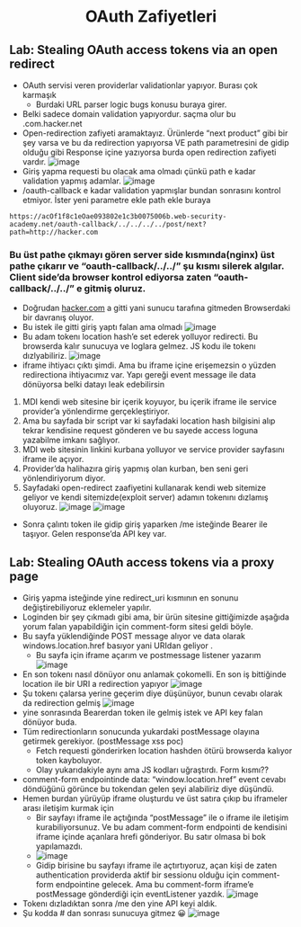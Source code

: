 <h1 align="center">OAuth Zafiyetleri</h1>

## Lab: Stealing OAuth access tokens via an open redirect
- OAuth servisi veren providerlar validationlar yapıyor. Burası çok karmaşık
    - Burdaki URL parser logic bugs konusu buraya girer.
- Belki sadece domain validation yapıyordur. saçma olur bu           .com.hacker.net
- Open-redirection zafiyeti aramaktayız. Ürünlerde “next product” gibi bir şey varsa ve bu da redirection yapıyorsa VE path parametresini de gidip olduğu gibi Response içine yazıyorsa burda open redirection zafiyeti vardır.
![image](https://github.com/grealyve/MDISec-Web-Security-and-Hacking-Notes/assets/41903311/5258b2c5-a00d-4ed5-912c-6b9fe1d77757)
- Giriş yapma requesti bu olacak ama olmadı çünkü path e kadar validation yapmış adamlar.
![image](https://github.com/grealyve/MDISec-Web-Security-and-Hacking-Notes/assets/41903311/6e16a9bc-4079-42a8-b1da-f443f07c3c03)
- /oauth-callback e kadar validation yapmışlar bundan sonrasını kontrol etmiyor. İster yeni parametre ekle path ekle buraya
```python3
https://acOf1f8c1eOae093802e1c3b0075006b.web-security-academy.net/oauth-callback/../../../../post/next?path=http://hacker.com
```
### Bu üst pathe çıkmayı gören server side kısmında(nginx) üst pathe çıkarır ve  “oauth-callback/../../” şu kısmı silerek algılar. Client side’da browser kontrol ediyorsa zaten “oauth-callback/../../” e gitmiş oluruz.
- Doğrudan [hacker.com](http://hacker.com) a gitti yani sunucu tarafına gitmeden Browserdaki bir davranış oluyor.
- Bu istek ile gitti giriş yaptı falan ama olmadı
![image](https://github.com/grealyve/MDISec-Web-Security-and-Hacking-Notes/assets/41903311/15e0d1c9-c8d0-47d7-9fa2-0307274dbc59)
- Bu adam tokenı location hash’e set ederek yolluyor redirecti. Bu browserda kalır sunucuya ve loglara gelmez. JS kodu ile tokenı dızlyabiliriz. 
![image](https://github.com/grealyve/MDISec-Web-Security-and-Hacking-Notes/assets/41903311/253afb74-6410-485d-a283-60439e9748ef)
- iframe ihtiyacı çıktı şimdi. Ama bu iframe içine erişemezsin o yüzden redirectiona ihtiyacımız var. Yapı gereği event message ile data dönüyorsa belki datayı leak edebilirsin
1) MDI kendi web sitesine bir içerik koyuyor, bu içerik iframe ile service provider’a yönlendirme gerçekleştiriyor.
2) Ama bu sayfada bir script var ki sayfadaki location hash bilgisini alıp tekrar kendisine request gönderen ve bu sayede access loguna yazabilme imkanı sağlıyor.
3) MDI web sitesinin linkini kurbana yolluyor ve service provider sayfasını iframe ile açıyor.
4) Provider’da halihazıra giriş yapmış olan kurban, ben seni geri yönlendiriyorum diyor.
5) Sayfadaki open-redirect zaafiyetini kullanarak kendi web sitemize geliyor ve kendi sitemizde(exploit server) adamın tokenını dızlamış oluyoruz.
![image](https://github.com/grealyve/MDISec-Web-Security-and-Hacking-Notes/assets/41903311/eed5c272-d425-4a8c-a1b9-8772a9908d62)
![image](https://github.com/grealyve/MDISec-Web-Security-and-Hacking-Notes/assets/41903311/cd8b2c66-83a7-47c5-b356-d6e34b26364e)
- Sonra çalıntı token ile gidip giriş yaparken /me isteğinde Bearer ile taşıyor. Gelen response’da API key var.
## Lab: Stealing OAuth access tokens via a proxy page
- Giriş yapma isteğinde yine redirect_uri kısmının en sonunu değiştirebiliyoruz eklemeler yapılır.
- Loginden bir şey çıkmadı gibi ama, bir ürün sitesine gittiğimizde aşağıda yorum falan yapabildiğin için comment-form sitesi geldi böyle.
- Bu sayfa yüklendiğinde POST message alıyor ve data olarak windows.location.href basıyor yani URIdan geliyor .
  - Bu sayfa için iframe açarım ve postmessage listener yazarım
![image](https://github.com/grealyve/MDISec-Web-Security-and-Hacking-Notes/assets/41903311/93a78bac-7c8a-4ce6-832d-73192c5e5f9e)
- En son tokenı nasıl dönüyor onu anlamak çokomelli. En son iş bittiğinde location ile bir URI a redirection yapıyor
![image](https://github.com/grealyve/MDISec-Web-Security-and-Hacking-Notes/assets/41903311/fec826c2-06ca-4706-bb0f-ac493fc56b5a)
- Şu tokenı çalarsa yerine geçerim diye düşünüyor, bunun cevabı olarak da redirection gelmiş
![image](https://github.com/grealyve/MDISec-Web-Security-and-Hacking-Notes/assets/41903311/1d27f968-620a-4543-804b-654f66fc207c)
- yine sonrasında Bearerdan token ile gelmiş istek ve API key falan dönüyor buda.
- Tüm redirectionların sonucunda yukardaki postMessage olayına getirmek gerekiyor. (postMessage xss poc)
  - Fetch requesti gönderirken location hashden ötürü browserda kalıyor token kayboluyor.
  - Olay yukarıdakiyle aynı ama JS kodları uğraştırdı. Form kısmı??
- comment-form endpointinde data: “window.location.href” event cevabı döndüğünü görünce bu tokendan gelen şeyi alabiliriz diye düşündü.
- Hemen burdan yürüyüp iframe oluşturdu ve üst satıra çıkıp bu iframeler arası iletişim kurmak için
  - Bir sayfayı iframe ile açtığında “postMessage” ile o iframe ile iletişim kurabiliyorsunuz. Ve bu adam comment-form endpointi de kendisini iframe içinde açanlara hrefi gönderiyor. Bu satır olmasa bi bok yapılamazdı.
  - ![image](https://github.com/grealyve/MDISec-Web-Security-and-Hacking-Notes/assets/41903311/20167b36-8807-4c29-9b3f-8046ed11e9ff)
  - Gidip birisine bu sayfayı iframe ile açtırtıyoruz, açan kişi de zaten authentication providerda aktif bir sessionu olduğu için comment-form endpointine gelecek. Ama bu comment-form iframe’e postMessage gönderdiği için eventListener yazdık.
![image](https://github.com/grealyve/MDISec-Web-Security-and-Hacking-Notes/assets/41903311/3e40e252-bc67-44c7-ad88-b4180f8a3994)
- Tokenı dızladıktan sonra /me den yine API keyi aldık.
- Şu kodda # dan sonrası sunucuya gitmez 😀
![image](https://github.com/grealyve/MDISec-Web-Security-and-Hacking-Notes/assets/41903311/7b4c8dbd-0be0-41b3-921d-90bfe8bc1e75)
